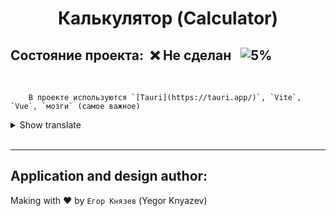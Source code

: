 # <p align="center">**Калькулятор** (Calculator)</p>
## **Состояние проекта**:&nbsp; :x: Не сделан &nbsp;&nbsp;![5%](https://progress-bar.dev/5)
&nbsp;
```
    В проекте используются `[Tauri](https://tauri.app/)`, `Vite`, `Vue`, `мозги` (самое важное)
```
<details>
<summary>Show translate</summary>
The project uses [Tauri](https://tauri.app/), Vite, Vue, brains (most important)
</details>
&nbsp;

----------

## Application and design author:
Making with :heart: by `Егор Князев` (Yegor Knyazev)